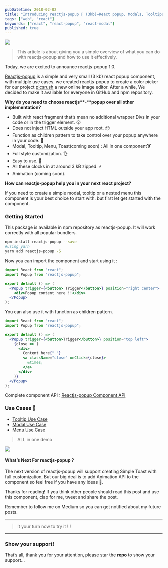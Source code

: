 ```yaml
---
pubDatetime: 2018-02-02
title: "Introducing reactjs-popup 🎉 (3kb)—React popup, Modals, Tooltips and Menus — All in one"
tags: ["web", "react"]
keywords: ["react", "react-popup", "react-modal"]
published: true
---
```


![](https://cdn-images-1.medium.com/max/800/1*x-TqQwyT2ADmnb51oRJCOg.gif)

> This article is about giving you a simple overview of what you can do with reactjs-popup and how to use it effectively.

Today, we are excited to announce reactjs-popup 1.0.

[Reactjs-popup](https://react-popup.elazizi.com/) is a simple and very small (3 kb) react popup component, with multiple use cases.
we created reactjs-popup to create a color picker for our project [picsrush](https://picsrush.com/) a new online image editor. After a while, We decided to make it available for everyone in GitHub and npm repository.

**Why do you need to choose reactjs\*\***-\***\*popup over all other implementation?**

- Built with react fragment that’s mean no additional wrapper Divs in your code or in the trigger element. 😮
- Does not inject HTML outside your app root. 📦
- Function as children pattern to take control over your popup anywhere in your code. 💪
- Modal, Tooltip, Menu, Toast(coming soon) : All in one component🏋️
- Full style customization. 👌
- Easy to use. 🚀
- All these clocks in at around 3 kB zipped. ⚡️
- Animation (coming soon).

**How can reactjs-popup help you in your next react project?**

If you need to create a simple modal, tooltip or a nested menu this component is your best choice to start with. but first let get started with the component.

### Getting Started

This package is available in npm repository as reactjs-popup. It will work correctly with all popular bundlers.

```sh
npm install reactjs-popup --save
#using yarn
yarn add reactjs-popup -S
```

Now you can import the component and start using it :

```jsx
import React from "react";
import Popup from "reactjs-popup";

export default () => (
  <Popup trigger={<button> Trigger</button>} position="right center">
    <div>Popup content here !!</div>
  </Popup>
);
```

You can also use it with function as children pattern.

```jsx
import React from "react";
import Popup from "reactjs-popup";

export default () => (
  <Popup trigger={<button>Trigger</button>} position="top left">
    {close => (
      <div>
        Content here{" "}
        <a className="close" onClick={close}>
          &times;
        </a>
      </div>
    )}
  </Popup>
);
```

Complete component API : [Reactjs-popup Component API](https://react-popup.elazizi.com/component-api/)

### Use Cases 🙌

- [Tooltip Use Case](https://react-popup.elazizi.com/use-case---tooltip/)
- [Modal Use Case](https://react-popup.elazizi.com/use-case---modal/)
- [Menu Use Case](https://react-popup.netlify.com/use-case---menu/)

> ALL in one demo

![](https://cdn-images-1.medium.com/max/800/1*x-TqQwyT2ADmnb51oRJCOg.gif)

#### What’s Next For reactjs-popup ?

The next version of reactjs-popup will support creating Simple Toast with full customization, But our big deal is to add Animation API to the component so feel free if you have any ideas 💪.

Thanks for reading! If you think other people should read this post and use this component, clap for me, tweet and share the post.

Remember to follow me on Medium so you can get notified about my future posts.

---

> It your turn now to try it !!!

---

### Show your support!

That’s all, thank you for your attention, please star the [**repo**](https://github.com/yjose/reactjs-popup) to show your support…
